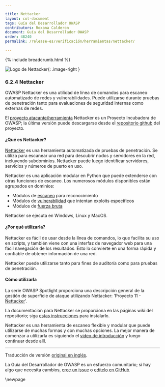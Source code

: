 ```yaml
---

title: Nettacker
layout: col-document
tags: Guía del Desarrollador OWASP
contributors: Roxana Calderon
document: Guía del Desarrollador OWASP
order: 48240
permalink: /release-es/verificación/herramientas/nettacker/

---
```


{% include breadcrumb.html %}

<style type="text/css">
.image-right {
  height: 180px;
  display: block;
  margin-left: auto;
  margin-right: auto;
  float: right;
}
</style>

![Logo de Nettacker](../../../../assets/images/logos/nettacker.png "Nettacker de OWASP"){: .image-right }

### 6.2.4 Nettacker

OWASP Nettacker es una utilidad de línea de comandos para escaneo automatizado de redes y vulnerabilidades.
Puede utilizarse durante pruebas de penetración tanto para evaluaciones de seguridad internas como externas de redes.

El [proyecto atacante/herramienta][nettacker-project] Nettacker es un Proyecto Incubadora de OWASP;
la última versión puede descargarse desde el [repositorio github][nettacker-install] del proyecto.

#### ¿Qué es Nettacker?

[Nettacker][nettacker-project] es una herramienta automatizada de pruebas de penetración.
Se utiliza para escanear una red para descubrir nodos y servidores en la red, incluyendo subdominios.
Nettacker puede luego identificar servidores, servicios y números de puerto en uso.

Nettacker es una aplicación modular en Python que puede extenderse con otras funciones de escaneo.
Los numerosos módulos disponibles están agrupados en dominios:

* Módulos de [escaneo][nettacker-scan] para reconocimiento
* Módulos de [vulnerabilidad][nettacker-vuln] que intentan exploits específicos
* Módulos de [fuerza bruta][nettacker-brute]

Nettacker se ejecuta en Windows, Linux y MacOS.

#### ¿Por qué utilizarla?

Nettacker es fácil de usar desde la línea de comandos, lo que facilita su uso en scripts,
y también viene con una interfaz de navegador web para una fácil navegación de los resultados.
Esto lo convierte en una forma rápida y confiable de obtener información de una red.

Nettacker puede utilizarse tanto para fines de auditoría como para pruebas de penetración.

#### Cómo utilizarla

La serie OWASP Spotlight proporciona una descripción general de la gestión de superficie de ataque utilizando Nettacker:
'Proyecto 11 - [Nettacker][spotlight11]'.

La documentación para Nettacker se proporciona en las páginas wiki del repositorio;
siga [estas instrucciones][nettacker-install] para instalarlo.

Nettacker es una herramienta de escaneo flexible y modular que puede utilizarse de muchas formas y con muchas opciones.
La mejor manera de comenzar a utilizarla es siguiendo el [video de introducción][nettacker-intro] y luego continuar desde allí.

----
Traducción de versión [original en inglés][release080204].

La Guía del Desarrollador de OWASP es un esfuerzo comunitario; si hay algo que necesita cambios,
[cree un issue][issue080204] o [edítelo en GitHub][edit080204].

[release080204]: https://github.com/OWASP/www-project-developer-guide/blob/main/release/08-verification/02-tools/04-nettacker.md
[edit080204]: https://github.com/OWASP/www-project-developer-guide/blob/main/draft/08-verification/02-tools/04-nettacker.md
[issue080204]: https://github.com/OWASP/www-project-developer-guide/issues/new?labels=content&template=request.md&title=Update:%2008-verification/02-tools/04-nettacker
[nettacker-brute]: https://github.com/OWASP/Nettacker/wiki/Modules#brute-modules
[nettacker-install]: https://github.com/OWASP/Nettacker/wiki/Installation
[nettacker-intro]: https://github.com/OWASP/Nettacker/wiki#introduction
[nettacker-project]: https://owasp.org/www-project-nettacker/
[nettacker-scan]: https://github.com/OWASP/Nettacker/wiki/Modules#scan-modules
[nettacker-vuln]: https://github.com/OWASP/Nettacker/wiki/Modules#vuln-modules
[spotlight11]: https://www.youtube.com/watch?v=OGv7OtG127A

\newpage